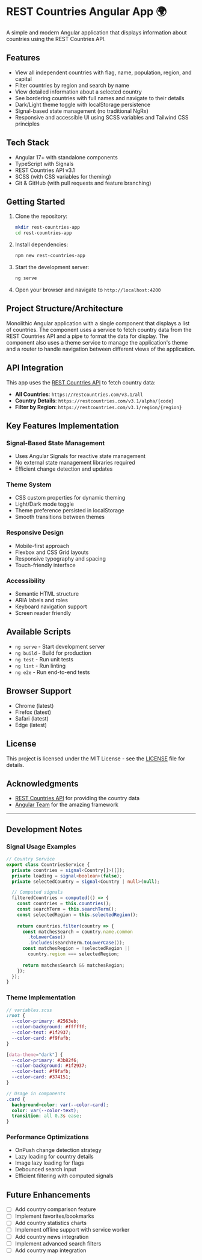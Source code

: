 # REST Countries Angular App 🌍

A simple and modern Angular application that displays information about countries using the REST Countries API.

## Features

- View all independent countries with flag, name, population, region, and capital
- Filter countries by region and search by name
- View detailed information about a selected country
- See bordering countries with full names and navigate to their details
- Dark/Light theme toggle with localStorage persistence
- Signal-based state management (no traditional NgRx)
- Responsive and accessible UI using SCSS variables and Tailwind CSS principles

## Tech Stack

- Angular 17+ with standalone components
- TypeScript with Signals
- REST Countries API v3.1
- SCSS (with CSS variables for theming)
- Git & GitHub (with pull requests and feature branching)

## Getting Started

1. Clone the repository:
   ```bash
   mkdir rest-countries-app
   cd rest-countries-app
   ```

2. Install dependencies:
   ```bash
   npm new rest-countries-app
   ```

3. Start the development server:
   ```bash
   ng serve
   ```

4. Open your browser and navigate to `http://localhost:4200`

## Project Structure/Architecture
Monolithic Angular application with a single component that displays a list of countries. The component uses a service to fetch country data from the REST Countries API and a pipe to format the data for display. The component also uses a theme service to manage the application's theme and a router to handle navigation between different views of the application.

## API Integration

This app uses the [REST Countries API](https://restcountries.com/) to fetch country data:

- **All Countries**: `https://restcountries.com/v3.1/all`
- **Country Details**: `https://restcountries.com/v3.1/alpha/{code}`
- **Filter by Region**: `https://restcountries.com/v3.1/region/{region}`

## Key Features Implementation

### Signal-Based State Management
- Uses Angular Signals for reactive state management
- No external state management libraries required
- Efficient change detection and updates

### Theme System
- CSS custom properties for dynamic theming
- Light/Dark mode toggle
- Theme preference persisted in localStorage
- Smooth transitions between themes

### Responsive Design
- Mobile-first approach
- Flexbox and CSS Grid layouts
- Responsive typography and spacing
- Touch-friendly interface

### Accessibility
- Semantic HTML structure
- ARIA labels and roles
- Keyboard navigation support
- Screen reader friendly

## Available Scripts

- `ng serve` - Start development server
- `ng build` - Build for production
- `ng test` - Run unit tests
- `ng lint` - Run linting
- `ng e2e` - Run end-to-end tests

## Browser Support

- Chrome (latest)
- Firefox (latest)
- Safari (latest)
- Edge (latest)


## License

This project is licensed under the MIT License - see the [LICENSE](LICENSE) file for details.

## Acknowledgments

- [REST Countries API](https://restcountries.com/) for providing the country data
- [Angular Team](https://angular.io/) for the amazing framework



---

## Development Notes

### Signal Usage Examples

```typescript
// Country Service
export class CountriesService {
  private countries = signal<Country[]>([]);
  private loading = signal<boolean>(false);
  private selectedCountry = signal<Country | null>(null);

  // Computed signals
  filteredCountries = computed(() => {
    const countries = this.countries();
    const searchTerm = this.searchTerm();
    const selectedRegion = this.selectedRegion();
    
    return countries.filter(country => {
      const matchesSearch = country.name.common
        .toLowerCase()
        .includes(searchTerm.toLowerCase());
      const matchesRegion = !selectedRegion || 
        country.region === selectedRegion;
      
      return matchesSearch && matchesRegion;
    });
  });
}
```

### Theme Implementation

```scss
// variables.scss
:root {
  --color-primary: #2563eb;
  --color-background: #ffffff;
  --color-text: #1f2937;
  --color-card: #f9fafb;
}

[data-theme="dark"] {
  --color-primary: #3b82f6;
  --color-background: #1f2937;
  --color-text: #f9fafb;
  --color-card: #374151;
}

// Usage in components
.card {
  background-color: var(--color-card);
  color: var(--color-text);
  transition: all 0.3s ease;
}
```

### Performance Optimizations

- OnPush change detection strategy
- Lazy loading for country details
- Image lazy loading for flags
- Debounced search input
- Efficient filtering with computed signals

## Future Enhancements

- [ ] Add country comparison feature
- [ ] Implement favorites/bookmarks
- [ ] Add country statistics charts
- [ ] Implement offline support with service worker
- [ ] Add country news integration
- [ ] Implement advanced search filters
- [ ] Add country map integration